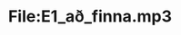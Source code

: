 ---
title: File:E1_að_finna.mp3
recording of: að finna
reading speed: slow
speaker: E
license: CC0
---